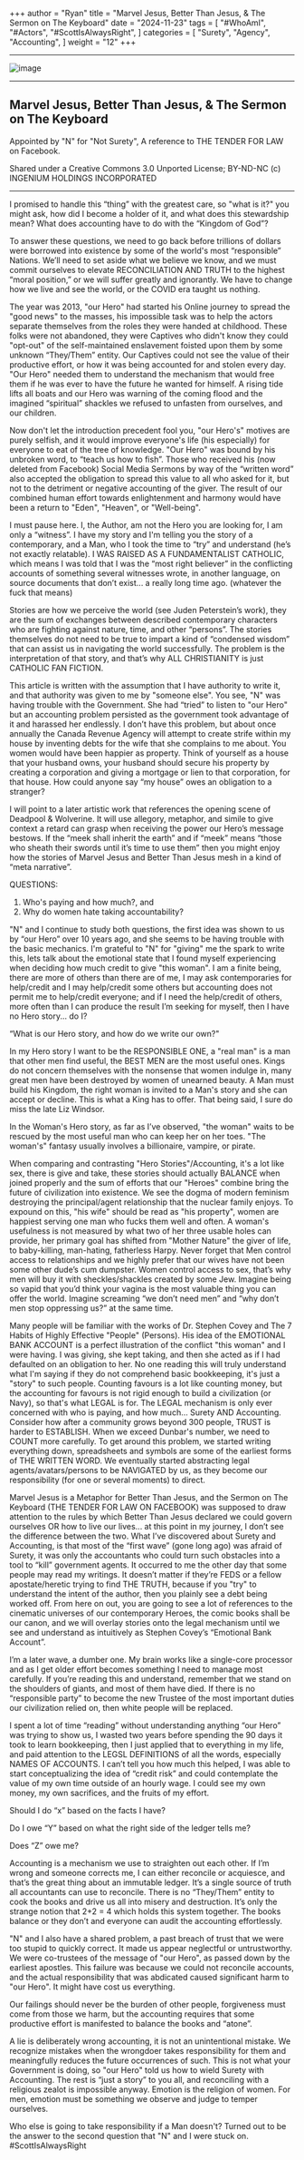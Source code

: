 +++
author = "Ryan"
title = "Marvel Jesus, Better Than Jesus, & The Sermon on The Keyboard"
date = "2024-11-23"
tags = [
    "#WhoAmI",
    "#Actors",
    "#ScottIsAlwaysRight",
]
categories = [
    "Surety",
    "Agency",
    "Accounting",
]
weight = "12"
+++

---

![image](https://github.com/user-attachments/assets/bc2df4c5-c6d4-4394-9f85-b5deaf00356a)

---

## Marvel Jesus, Better Than Jesus, & The Sermon on The Keyboard

Appointed by "N" for "Not Surety",
A reference to THE TENDER FOR LAW on Facebook.

Shared under a Creative Commons 3.0 Unported License; BY-ND-NC
(c) INGENIUM HOLDINGS INCORPORATED 

---

I promised to handle this “thing” with the greatest care, so "what is it?" you might ask, how did I become a holder of it, and what does this stewardship mean? What does accounting have to do with the “Kingdom of God”?
 

To answer these questions, we need to go back before trillions of dollars were borrowed into existence by some of the world's most “responsible” Nations. We’ll need to set aside what we believe we know, and we must commit ourselves to elevate RECONCILIATION AND TRUTH to the highest “moral position,” or we will suffer greatly and ignorantly. We have to change how we live and see the world, or the COVID era taught us nothing. 


The year was 2013, "our Hero" had started his Online journey to spread the "good news" to the masses, his impossible task was to help the actors separate themselves from the roles they were handed at childhood. These folks were not abandoned, they were Captives who didn't know they could "opt-out" of the self-maintained enslavement foisted upon them by some unknown “They/Them” entity. Our Captives could not see the value of their productive effort, or how it was being accounted for and stolen every day. "Our Hero" needed them to understand the mechanism that would free them if he was ever to have the future he wanted for himself. A rising tide lifts all boats and our Hero was warning of the coming flood and the imagined “spiritual” shackles we refused to unfasten from ourselves, and our children.
 

Now don't let the introduction precedent fool you, "our Hero's" motives are purely selfish, and it would improve everyone's life (his especially) for everyone to eat of the tree of knowledge. "Our Hero" was bound by his unbroken word, to “teach us how to fish”. Those who received his (now deleted from Facebook) Social Media Sermons by way of the “written word” also accepted the obligation to spread this value to all who asked for it, but not to the detriment or negative accounting of the giver. The result of our combined human effort towards enlightenment and harmony would have been a return to "Eden", "Heaven", or "Well-being".
 

I must pause here. I, the Author, am not the Hero you are looking for, I am only a “witness”. I have my story and I'm telling you the story of a contemporary, and a Man, who I took the time to “try” and understand (he’s not exactly relatable). I WAS RAISED AS A FUNDAMENTALIST CATHOLIC, which means I was told that I was the “most right believer” in the conflicting accounts of something several witnesses wrote, in another language, on source documents that don’t exist... a really long time ago. (whatever the fuck that means)


Stories are how we perceive the world (see Juden Peterstein’s work), they are the sum of exchanges between described contemporary characters who are fighting against nature, time, and other “persons”. The stories themselves do not need to be true to impart a kind of “condensed wisdom” that can assist us in navigating the world successfully. The problem is the interpretation of that story, and that’s why ALL CHRISTIANITY is just CATHOLIC FAN FICTION.


This article is written with the assumption that I have authority to write it, and that authority was given to me by "someone else". You see, "N" was having trouble with the Government. She had “tried” to listen to "our Hero" but an accounting problem persisted as the government took advantage of it and harassed her endlessly. I don’t have this problem, but about once annually the Canada Revenue Agency will attempt to create strife within my house by inventing debts for the wife that she complains to me about. You women would have been happier as property. Think of yourself as a house that your husband owns, your husband should secure his property by creating a corporation and giving a mortgage or lien to that corporation, for that house. How could anyone say “my house” owes an obligation to a stranger?
 

I will point to a later artistic work that references the opening scene of Deadpool & Wolverine. It will use allegory, metaphor, and simile to give context a retard can grasp when receiving the power our Hero’s message bestows. If the “meek shall inherit the earth” and if “meek” means “those who sheath their swords until it’s time to use them” then you might enjoy how the stories of Marvel Jesus and Better Than Jesus mesh in a kind of “meta narrative”.
 

QUESTIONS:
1. Who's paying and how much?, and 
2. Why do women hate taking accountability?
 

"N" and I continue to study both questions, the first idea was shown to us by “our Hero” over 10 years ago, and she seems to be having trouble with the basic mechanics. I'm grateful to "N" for "giving" me the spark to write this, lets talk about the emotional state that I found myself experiencing when deciding how much credit to give "this woman". I am a finite being, there are more of others than there are of me, I may ask contemporaries for help/credit and I may help/credit some others but accounting does not permit me to help/credit everyone; and if I need the help/credit of others, more often than I can produce the result I’m seeking for myself, then I have no Hero story... do I?
 

“What is our Hero story, and how do we write our own?"


In my Hero story I want to be the RESPONSIBLE ONE, a "real man" is a man that other men find useful, the BEST MEN are the most useful ones. Kings do not concern themselves with the nonsense that women indulge in, many great men have been destroyed by women of unearned beauty. A Man must build his Kingdom, the right woman is invited to a Man's story and she can accept or decline. This is what a King has to offer. That being said, I sure do miss the late Liz Windsor.
 

In the Woman's Hero story, as far as I’ve observed, "the woman" waits to be rescued by the most useful man who can keep her on her toes. "The woman's" fantasy usually involves a billionaire, vampire, or pirate.
 

When comparing and contrasting "Hero Stories"/Accounting, it's a lot like sex, there is give and take, these stories should actually BALANCE when joined properly and the sum of efforts that our "Heroes" combine bring the future of civilization into existence. We see the dogma of modern feminism destroying the principal/agent relationship that the nuclear family enjoys. To expound on this, "his wife" should be read as "his property", women are happiest serving one man who fucks them well and often. A woman's usefulness is not measured by what two of her three usable holes can provide, her primary goal has shifted from "Mother Nature" the giver of life, to baby-killing, man-hating, fatherless Harpy. Never forget that Men control access to relationships and we highly prefer that our wives have not been some other dude’s cum dumpster. Women control access to sex, that’s why men will buy it with sheckles/shackles created by some Jew. Imagine being so vapid that you’d think your vagina is the most valuable thing you can offer the world. Imagine screaming “we don’t need men” and “why don’t men stop oppressing us?” at the same time.
 

Many people will be familiar with the works of Dr. Stephen Covey and The 7 Habits of Highly Effective "People" (Persons). His idea of the EMOTIONAL BANK ACCOUNT is a perfect illustration of the conflict "this woman" and I were having. I was giving, she kept taking, and then she acted as if I had defaulted on an obligation to her. No one reading this will truly understand what I'm saying if they do not comprehend basic bookkeeping, it's just a "story" to such people. Counting favours is a lot like counting money, but the accounting for favours is not rigid enough to build a civilization (or Navy), so that's what LEGAL is for. The LEGAL mechanism is only ever concerned with who is paying, and how much... Surety AND Accounting. Consider how after a community grows beyond 300 people, TRUST is harder to ESTABLISH. When we exceed Dunbar's number, we need to COUNT more carefully. To get around this problem, we started writing everything down, spreadsheets and symbols are some of the earliest forms of THE WRITTEN WORD. We eventually started abstracting legal agents/avatars/persons to be NAVIGATED by us, as they become our responsibility (for one or several moments) to direct.
 

Marvel Jesus is a Metaphor for Better Than Jesus, and the Sermon on The Keyboard (THE TENDER FOR LAW ON FACEBOOK) was supposed to draw attention to the rules by which Better Than Jesus declared we could govern ourselves OR how to live our lives... at this point in my journey, I don’t see the difference between the two. What I’ve discovered about Surety and Accounting, is that most of the “first wave” (gone long ago) was afraid of Surety, it was only the accountants who could turn such obstacles into a tool to “kill” government agents. It occurred to me the other day that some people may read my writings. It doesn’t matter if they’re FEDS or a fellow apostate/heretic trying to find THE TRUTH, because if you "try" to understand the intent of the author, then you plainly see a debt being worked off. From here on out, you are going to see a lot of references to the cinematic universes of our contemporary Heroes, the comic books shall be our canon, and we will overlay stories onto the legal mechanism until we see and understand as intuitively as Stephen Covey’s “Emotional Bank Account”.


I’m a later wave, a dumber one. My brain works like a single-core processor and as I get older effort becomes something I need to manage most carefully. If you’re reading this and understand, remember that we stand on the shoulders of giants, and most of them have died. If there is no “responsible party” to become the new Trustee of the most important duties our civilization relied on, then white people will be replaced.
 

I spent a lot of time “reading” without understanding anything “our Hero” was trying to show us, I wasted two years before spending the 90 days it took to learn bookkeeping, then I just applied that to everything in my life, and paid attention to the LEGSL DEFINITIONS of all the words, especially NAMES OF ACCOUNTS. I can’t tell you how much this helped, I was able to start conceptualizing the idea of “credit risk” and could contemplate the value of my own time outside of an hourly wage. I could see my own money, my own sacrifices, and the fruits of my effort. 


Should I do “x” based on the facts I have?

Do I owe “Y” based on what the right side of the ledger tells me?

Does “Z” owe me?


Accounting is a mechanism we use to straighten out each other. If I’m wrong and someone corrects me, I can either reconcile or acquiesce, and that’s the great thing about an immutable ledger. It’s a single source of truth all accountants can use to reconcile. There is no “They/Them” entity to cook the books and drive us all into misery and destruction. It’s only the strange notion that 2+2 = 4 which holds this system together. The books balance or they don’t and everyone can audit the accounting effortlessly.


"N" and I also have a shared problem, a past breach of trust that we were too stupid to quickly correct. It made us appear neglectful or untrustworthy. We were co-trustees of the message of "our Hero", as passed down by the earliest apostles. This failure was because we could not reconcile accounts, and the actual responsibility that was abdicated caused significant harm to "our Hero". It might have cost us everything.


Our failings should never be the burden of other people, forgiveness must come from those we harm, but the accounting requires that some productive effort is manifested to balance the books and “atone”.


A lie is deliberately wrong accounting, it is not an unintentional mistake. We recognize mistakes when the wrongdoer takes responsibility for them and meaningfully reduces the future occurrences of such. This is not what your Government is doing, so "our Hero" told us how to wield Surety with Accounting. The rest is “just a story” to you all, and reconciling with a religious zealot is impossible anyway. Emotion is the religion of women. For men, emotion must be something we observe and judge to temper ourselves.


Who else is going to take responsibility if a Man doesn't? Turned out to be the answer to the second question that "N" and I were stuck on. #ScottIsAlwaysRight



